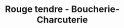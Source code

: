 ---
title: "Rouge tendre - Boucherie-Charcuterie"
url: /eysines/rouge-tendre-boucherie-charcuterie/
shop: boucherie
---